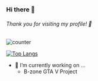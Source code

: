 ### Hi there :punch:
###### Thank you for visiting my profile! :raised_hands:

![counter](https://[https://pipedream.com/@/p_G6CNmN/edit?copy=true].m.pipedream.net)


[![Top Langs](https://github-readme-stats.vercel.app/api/top-langs/?username=RobertNITU&layout=compact)](https://github.com/anuraghazra/github-readme-stats)

- 🔭 I’m currently working on ... <br/>
   - B-zone GTA V Project

<!--
**RobertNITU/RobertNITU** is a ✨ _special_ ✨ repository because its `README.md` (this file) appears on your GitHub profile.

Here are some ideas to get you started:

- 🔭 I’m currently working on ...
- 🌱 I’m currently learning ...
- 👯 I’m looking to collaborate on ...
- 🤔 I’m looking for help with ...
- 💬 Ask me about ...
- 📫 How to reach me: ...
- 😄 Pronouns: ...
- ⚡ Fun fact: ...
-->
